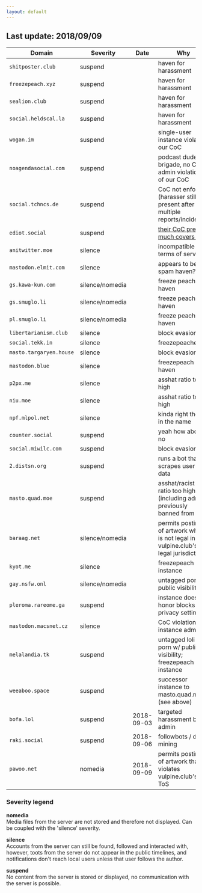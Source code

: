 ```yaml
---
layout: default
---
```


## Last update: 2018/09/09

Domain                  | Severity          | Date          | Why
------                  | --------          | ----          | ---
`shitposter.club`       | suspend           |               | haven for harassment
`freezepeach.xyz`       | suspend           |               | haven for harassment
`sealion.club`          | suspend           |               | haven for harassment
`social.heldscal.la`    | suspend           |               | haven for harassment
`wogan.im`              | suspend           |               | single-user instance violating our CoC
`noagendasocial.com`    | suspend           |               | podcast dudebro brigade, no CoC, admin violations of our CoC
`social.tchncs.de`      | suspend           |               | CoC not enforced (harasser still present after multiple reports/incidents)
`ediot.social`          | suspend           |               | [their CoC pretty much covers it](http://ediot.social/about/more)
`anitwitter.moe`        | silence           |               | incompatible terms of service
`mastodon.elmit.com`    | silence           |               | appears to be a spam haven?
`gs.kawa-kun.com`       | silence/nomedia   |               | freeze peach haven
`gs.smuglo.li`          | silence/nomedia   |               | freeze peach haven
`pl.smuglo.li`          | silence/nomedia   |               | freeze peach haven
`libertarianism.club`   | silence           |               | block evasion
`social.tekk.in`        | silence           |               | freezepeachers
`masto.targaryen.house` | silence           |               | block evasion
`mastodon.blue`         | silence           |               | freezepeach haven
`p2px.me`               | silence           |               | asshat ratio too high
`niu.moe`               | silence           |               | asshat ratio too high
`npf.mlpol.net`         | silence           |               | <span title="npf = nazi pony fuckers">kinda right there in the name</span>
`counter.social`        | suspend           |               | yeah how about no
`social.miwilc.com`     | suspend           |               | block evasion
`2.distsn.org`          | suspend           |               | runs a bot that scrapes user data
`masto.quad.moe`        | suspend           |               | asshat/racist ratio too high (including admin previously banned from m.s)
`baraag.net`            | silence/nomedia   |               | permits posting of artwork which is not legal in vulpine.club's legal jurisdiction
`kyot.me`               | silence           |               | freezepeach instance
`gay.nsfw.onl`          | silence/nomedia   |               | untagged porn w/ public visibility
`pleroma.rareome.ga`    | suspend           |               | instance does not honor blocks or privacy settings
`mastodon.macsnet.cz`   | silence           |               | CoC violations by instance admin
`melalandia.tk`         | suspend           |               | untagged loli porn w/ public visibility; freezepeach instance
`weeaboo.space`         | suspend           |               | successor instance to masto.quad.moe (see above)
`bofa.lol`              | suspend           | 2018-09-03    | targeted harassment by admin
`raki.social`           | suspend           | 2018-09-06    | followbots / data mining
`pawoo.net`             | nomedia           | 2018-09-09    | permits posting of artwork that violates vulpine.club's ToS

### Severity legend

**nomedia**  
Media files from the server are not stored and therefore not displayed. Can be coupled with the 'silence' severity.

**silence**  
Accounts from the server can still be found, followed and interacted with, however, toots from the server do not appear in the public timelines, and notifications don't reach local users unless that user follows the author.

**suspend**  
No content from the server is stored or displayed, no communication with the server is possible.
